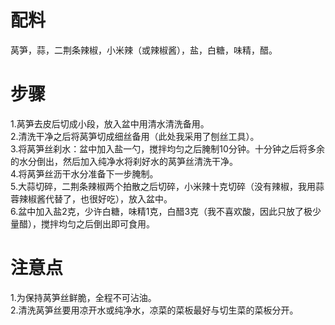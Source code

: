 # 配料
莴笋，蒜，二荆条辣椒，小米辣（或辣椒酱），盐，白糖，味精，醋。

# 步骤
1.莴笋去皮后切成小段，放入盆中用清水清洗备用。<br>
2.清洗干净之后将莴笋切成细丝备用（此处我采用了刨丝工具）。<br>
3.将莴笋丝刹水：盆中加入盐一勺，搅拌均匀之后腌制10分钟。十分钟之后将多余的水分倒出，然后加入纯净水将刹好水的莴笋丝清洗干净。<br>
4.将莴笋丝沥干水分准备下一步腌制。<br>
5.大蒜切碎，二荆条辣椒两个拍散之后切碎，小米辣十克切碎（没有辣椒，我用蒜蓉辣椒酱代替了，也很好吃），放入盆中。<br>
6.盆中加入盐2克，少许白糖，味精1克，白醋3克（我不喜欢酸，因此只放了极少量醋），搅拌均匀之后倒出即可食用。

# 注意点
1.为保持莴笋丝鲜脆，全程不可沾油。<br>
2.清洗莴笋丝要用凉开水或纯净水，凉菜的菜板最好与切生菜的菜板分开。